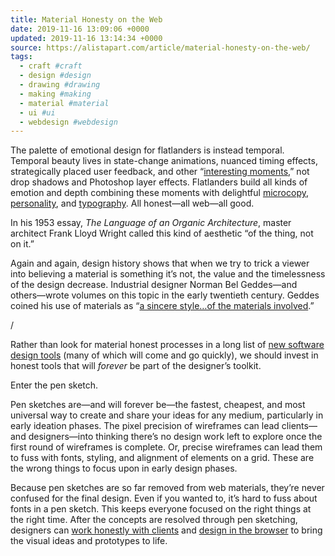 ```yaml
---
title: Material Honesty on the Web
date: 2019-11-16 13:09:06 +0000
updated: 2019-11-16 13:14:34 +0000
source: https://alistapart.com/article/material-honesty-on-the-web/
tags:
  - craft #craft
  - design #design
  - drawing #drawing
  - making #making
  - material #material
  - ui #ui
  - webdesign #webdesign
---
```

The palette of emotional design for flatlanders is instead temporal. Temporal beauty lives in state-change animations, nuanced timing effects, strategically placed user feedback, and other “[interesting moments][1],” not drop shadows and Photoshop layer effects. Flatlanders build all kinds of emotion and depth combining these moments with delightful [microcopy][2], [personality][3], and [typography][4]. All honest—all web—all good.

In his 1953 essay, *The Language of an Organic Architecture*, master architect Frank Lloyd Wright called this kind of aesthetic “of the thing, not on it.”

Again and again, design history shows that when we try to trick a viewer into believing a material is something it’s not, the value and the timelessness of the design decrease. Industrial designer Norman Bel Geddes—and others—wrote volumes on this topic in the early twentieth century. Geddes coined his use of materials as “[a sincere style…of the materials involved][5].”

/

Rather than look for material honest processes in a long list of [new software design tools][6] (many of which will come and go quickly), we should invest in honest tools that will *forever* be part of the designer’s toolkit.

Enter the pen sketch.

Pen sketches are—and will forever be—the fastest, cheapest, and most universal way to create and share your ideas for any medium, particularly in early ideation phases. The pixel precision of wireframes can lead clients—and designers—into thinking there’s no design work left to explore once the first round of wireframes is complete. Or, precise wireframes can lead them to fuss with fonts, styling, and alignment of elements on a grid. These are the wrong things to focus upon in early design phases.

Because pen sketches are so far removed from web materials, they’re never confused for the final design. Even if you wanted to, it’s hard to fuss about fonts in a pen sketch. This keeps everyone focused on the right things at the right time. After the concepts are resolved through pen sketching, designers can [work honestly with clients][7] and [design in the browser][8] to bring the visual ideas and prototypes to life.

[1]: http://www.slideshare.net/billwscott/designing-interesting-moments
[2]: http://bokardo.com/archives/writing-microcopy/
[3]: http://www.alistapart.com/articles/personality-in-design/
[4]: http://www.alistapart.com/articles/more-meaningful-typography/
[5]: http://www.amazon.com/Twentieth-Century-Limited-Photographs-Civilization/dp/1566398932/ref=sr_1_1?ie=UTF8&qid=1362407049&sr=8-1&keywords=twentieth+century+limited
[6]: https://www.google.com/search?q=rapid+prototyping+web+app
[7]: http://www.alistapart.com/articles/responsive-comping-obtaining-signoff-with-mockups/
[8]: http://blog.teamtreehouse.com/responsive-web-design-in-the-browser-part-1-kill-photoshop